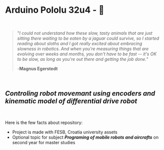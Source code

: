 # Arduino Pololu 32u4 - 🤖
&nbsp;
> "<em>I could not understand how these slow, tasty animals that are just sitting there waiting to be eaten by a jaguar could survive, so I started reading about sloths and I got really excited about embracing slowness in robotics. And when you're measuring things that are evolving over weeks and months, you don't have to be fast -- it's OK to be slow, as long as you're out there and getting the job done.</em>"
> 
> -__Magnus Egerstedt__

&nbsp;
&nbsp;
## _Controling robot movemant using encoders and kinematic model of differential drive robot_
&nbsp;

Here is the few facts about repository:
- Project is made with FESB, Croatia university assets
- Optional topic for subject ***Programing of mobile robots and aircrafts*** on second year for master studies
